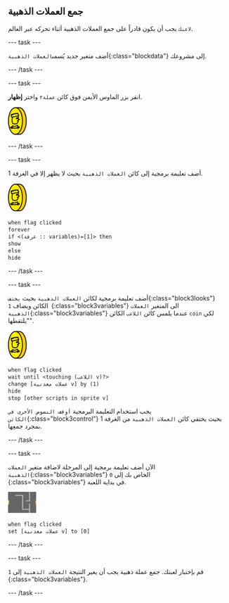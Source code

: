 ## جمع العملات الذهبية

`لاعبك` يجب أن يكون قادراً على جمع العملات الذهبية أثناء تحركه عبر العالم.

--- task ---

أضف متغير جديد يُسمى`العملات الذهبية`{:class="blockdata"} إلى مشروعك.

--- /task ---

--- task ---

انقر بزر الماوس الأيمن فوق كائن `عملة٢` واختر **إظهار**.

![لقطة الشاشة](images/coin.png)

--- /task ---

--- task ---

أضف تعليمة برمجية إلى كائن `العملات الذهبية` بحيث لا يظهر إلا في الغرفة 1.

![لقطة الشاشة](images/coin.png)

```blocks3
when flag clicked
forever
if <(غرفة :: variables)=[1]> then
show
else
hide
```

--- /task ---

--- task ---

أضف تعليمة برمجية لكائن `العملات الذهبية` بحيث `يختف`{:class="block3looks"} الكائن ويضاف `1 `{:class="block3variables"} الى المتغير `العملات الذهبية`{:class="block3variables"} عندما يلمس كائن `اللاعب` الكائن `coin` لكي "يلتقطها".

![العملات الذهبية](images/coin.png)

```blocks3
when flag clicked
wait until <touching (اللاعب v)?>
change [عملات معدنية v] by (1)
hide
stop [other scripts in sprite v]
```

يجب استخدام التعليمة البرمجية `أوقف النصوص الأخرى في الكائن`{:class="block3control"} بحيث يختفي كائن `العملات الذهبية` من الغرفة 1 بمجرد جمعِها.

--- /task ---

--- task ---

الآن أضف تعليمة برمجية إلى المرحلة لاضافة متغير `العملات الذهبية`{:class="block3variables"} الخاص بك إلى `0 `{:class="block3variables"} في بداية اللعبة.

![المنصة](images/stage.png)

```blocks3
when flag clicked
set [عملات معدنية v] to [0]
```

--- /task ---

--- task ---

قم بإختبار لعبتك. جمع عملة ذهبية يجب أن يغير النتيجة `العملات الذهبية` إلى `1 `{:class="block3variables"}.

--- /task ---
